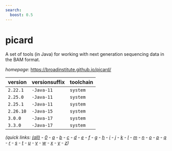 ```yaml
---
search:
  boost: 0.5
---
```

# picard

A set of tools (in Java) for working with next generation sequencing data in the BAM format.

*homepage*: <https://broadinstitute.github.io/picard/>

version | versionsuffix | toolchain
--------|---------------|----------
``2.22.1`` | ``-Java-11`` | ``system``
``2.25.0`` | ``-Java-11`` | ``system``
``2.25.1`` | ``-Java-11`` | ``system``
``2.26.10`` | ``-Java-15`` | ``system``
``3.0.0`` | ``-Java-17`` | ``system``
``3.3.0`` | ``-Java-17`` | ``system``


*(quick links: [(all)](../index.md) - [0](../0/index.md) - [a](../a/index.md) - [b](../b/index.md) - [c](../c/index.md) - [d](../d/index.md) - [e](../e/index.md) - [f](../f/index.md) - [g](../g/index.md) - [h](../h/index.md) - [i](../i/index.md) - [j](../j/index.md) - [k](../k/index.md) - [l](../l/index.md) - [m](../m/index.md) - [n](../n/index.md) - [o](../o/index.md) - [p](../p/index.md) - [q](../q/index.md) - [r](../r/index.md) - [s](../s/index.md) - [t](../t/index.md) - [u](../u/index.md) - [v](../v/index.md) - [w](../w/index.md) - [x](../x/index.md) - [y](../y/index.md) - [z](../z/index.md))*

